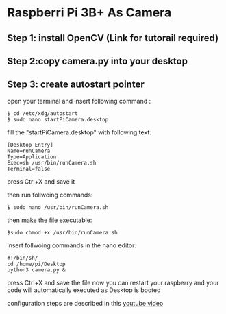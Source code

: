 # Raspberri Pi 3B+   As   Camera

##  Step 1: install OpenCV  (Link for tutorail required)

##  Step 2:copy camera.py into your desktop

## Step 3: create autostart pointer
open your terminal and insert following command :
```
$ cd /etc/xdg/autostart
$ sudo nano startPiCamera.desktop
```


fill the "startPiCamera.desktop" with following text: 
```
[Desktop Entry]
Name=runCamera
Type=Application
Exec=sh /usr/bin/runCamera.sh
Terminal=false
```


press Ctrl+X and save it 

then run follwoing commands:
```
$ sudo nano /usr/bin/runCamera.sh
```
then make the file executable:
```
$sudo chmod +x /usr/bin/runCamera.sh
```
insert follwoing commands in the nano editor: 
```
#!/bin/sh/
cd /home/pi/Desktop
python3 camera.py &
```

press Ctrl+X and save the file
now you can restart your raspberry and your code will automatically executed as Desktop is booted


configuration steps are described in this [youtube video](https://www.youtube.com/watch?v=yDJgohRfTb0)



